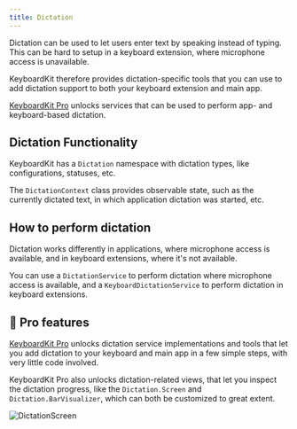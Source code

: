 ```yaml
---
title: Dictation
---
```


Dictation can be used to let users enter text by speaking instead of typing. This can be hard to setup in a keyboard extension, where microphone access is unavailable.

KeyboardKit therefore provides dictation-specific tools that you can use to add dictation support to both your keyboard extension and main app.

[KeyboardKit Pro][Pro] unlocks services that can be used to perform app- and keyboard-based dictation.


## Dictation Functionality

KeyboardKit has a ``Dictation`` namespace with dictation types, like configurations, statuses, etc.

The ``DictationContext`` class provides observable state, such as the currently dictated text, in which application dictation was started, etc.


## How to perform dictation

Dictation works differently in applications, where microphone access is available, and in keyboard extensions, where it's not available.

You can use a ``DictationService`` to perform dictation where microphone access is available, and a ``KeyboardDictationService`` to perform dictation in keyboard extensions.



## 👑 Pro features

[KeyboardKit Pro][Pro] unlocks dictation service implementations and tools that let you add dictation to your keyboard and main app in a few simple steps, with very little code involved.

KeyboardKit Pro also unlocks dictation-related views, that let you inspect the dictation progress, like the `Dictation.Screen` and `Dictation.BarVisualizer`, which can both be customized to great extent.

![DictationScreen]({{page.assets}}dictationscreen-350.jpg)





[Pro]: /pro

